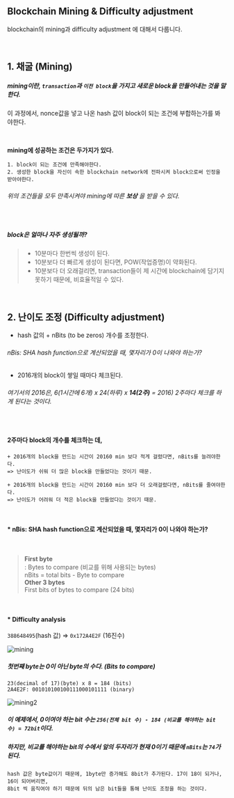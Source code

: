 ## Blockchain Mining & Difficulty adjustment
blockchain의 mining과 difficulty adjustment 에 대해서 다룹니다.

<br>

## 1. 채굴 (Mining)
##### mining이란, `transaction`과 `이전 block`을 가지고 새로운 block을 만들어내는 것을 말한다.
이 과정에서, nonce값을 넣고 나온 hash 값이 block이 되는 조건에 부합하는가를 봐야한다.

<br>
    
**mining에 성공하는 조건은 두가지가 있다.** 
    
    1. block이 되는 조건에 만족해야한다.
    2. 생성한 block을 자신이 속한 blockchain network에 전파시켜 block으로써 인정을 받아야한다.
    
    
###### 위의 조건들을 모두 만족시켜야 mining에 따른 **보상** 을 받을 수 있다.

<br>

##### block은 얼마나 자주 생성될까?
> + 10분마다 한번씩 생성이 된다.<br> 
> + 10분보다 더 빠르게 생성이 된다면, POW(작업증명)이 약화된다. <br> 
> + 10분보다 더 오래걸리면, transaction들이 제 시간에 blockchain에 담기지 못하기 때문에, 비효율적일 수 있다.

<br>

## 2. 난이도 조정 (Difficulty adjustment)
+ hash 값의 + nBits (to be zeros) 개수를 조정한다. <br>
###### nBis: SHA hash function으로 계산되었을 때, 몇자리가 0이 나와야 하는가? <br>

+ 2016개의 block이 쌓일 때마다 체크된다. <br>
###### 여기서의 2016은, 6(1시간에 6개) x 24(하루) x **14(2주)** = 2016) 2주마다 체크를 하게 된다는 것이다.

<br>

#### 2주마다 block의 개수를 체크하는 데, 
    + 2016개의 block을 만드는 시간이 20160 min 보다 적게 걸렸다면, nBits를 늘려야한다. 
    => 난이도가 쉬워 더 많은 block을 만들었다는 것이기 때문.

    + 2016개의 block을 만드는 시간이 20160 min 보다 더 오래걸렸다면, nBits를 줄여야한다.
    => 난이도가 어려워 더 적은 block을 만들었다는 것이기 때문.

<br>

#### * nBis: SHA hash function으로 계산되었을 때, 몇자리가 0이 나와야 하는가?

<br>

> **First byte** <br>
> : Bytes to compare (비교를 위해 사용되는 bytes) <br>
> nBits = total bits - Byte to compare <br>
> **Other 3 bytes** <br>
> First bits of bytes to compare (24 bits)

<br>

#### * Difficulty analysis
`388648495`(hash 값) => `0x172A4E2F` (16진수)
<br>

![mining](https://user-images.githubusercontent.com/19389288/49686040-f9570880-fb31-11e8-9566-d75ba8ef00ae.PNG)

##### 첫번째 byte는 0이 아닌 byte의 수다. (Bits to compare)
    23(decimal of 17)(byte) x 8 = 184 (bits)
    2A4E2F: 001010100100111000101111 (binary)

![mining2](https://user-images.githubusercontent.com/19389288/49686044-083dbb00-fb32-11e8-901d-2e8d3ac9d9a5.PNG)

##### 이 예제에서, 0이여야 하는 bit 수는 `256(전체 bit 수) - 184 (비교를 해야하는 bit 수) = 72bit`이다.
##### 하지만, 비교를 해야하는 bit의 수에서 앞의 두자리가 현재 0이기 때문에 `nBits`는 `74`가 된다.

    hash 값은 byte값이기 때문에, 1byte만 증가해도 8bit가 추가된다. 17이 18이 되거나, 16이 되어버리면,
    8bit 씩 움직여야 하기 때문에 뒤의 남은 bit들을 통해 난이도 조정을 하는 것이다.

 
